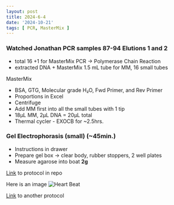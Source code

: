 ```yaml
---
layout: post
title: 2024-6-4
date: '2024-10-21'
tags: [ PCR, MasterMix ]
---
```


### Watched Jonathan PCR samples 87-94 Elutions 1 and 2
* total 16 +1 for MasterMix
PCR -> Polymerase Chain Reaction
* extracted DNA + MasterMix
1.5 mL tube for MM, 16 small tubes 

MasterMix
* BSA, GTG, Molecular grade H₂O, Fwd Primer, and Rev Primer
* Proportions in Excel
* Centrifuge
* Add MM first into all the small tubes with 1 tip
* 18µL MM, 2µL DNA = 20µL total
* Thermal cycler - EXOCB for ~2.5hrs.

### Gel Electrophorasis (small) (~45min.)
* Instructions in drawer
* Prepare gel box -> clear body, rubber stoppers, 2 well plates
* Measure agarose into boat **2g**



[Link](https://github.com/SophiSamus1/Samus_Lab_Notebook/blob/master/protocols/LabNotebookTutorial.md) to protocol in repo 

Here is an image
![Heart Beat](https://github.com/SophiSamus1/Samus_Lab_Notebook/blob/master/images/board2test.png?raw=true)

[Link](https://github.com/SophiSamus1/Samus_Lab_Notebook/blob/master/protocols/QiagenDNeasyBlood%26Tissue-QuickStartProtocol.pdf) to another protocol

